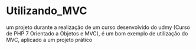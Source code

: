 # Utilizando_MVC
um projeto durante a realização de um curso desenvolvido do udmy (Curso de PHP 7 Orientado a Objetos e MVC), é um bom exemplo de utilização do MVC, aplicado a um projeto prático
